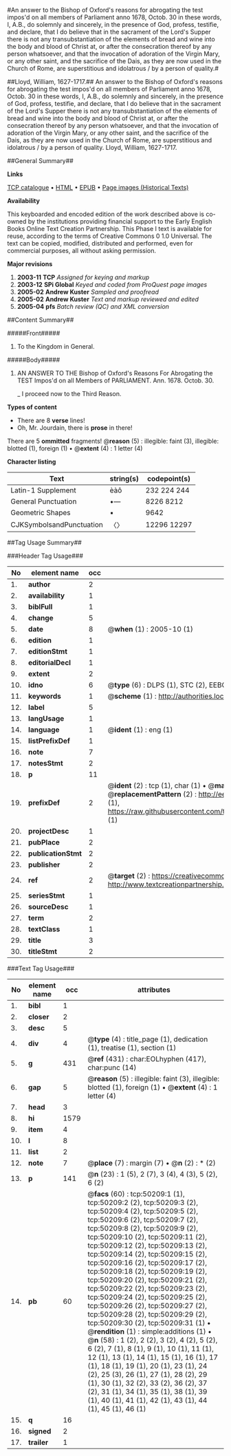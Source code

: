 #An answer to the Bishop of Oxford's reasons for abrogating the test impos'd on all members of Parliament anno 1678, Octob. 30 in these words, I, A.B., do solemnly and sincerely, in the presence of God, profess, testifie, and declare, that I do believe that in the sacrament of the Lord's Supper there is not any transubstantiation of the elements of bread and wine into the body and blood of Christ at, or after the consecration thereof by any person whatsoever, and that the invocation of adoration of the Virgin Mary, or any other saint, and the sacrifice of the Dais, as they are now used in the Church of Rome, are superstitious and idolatrous / by a person of quality.#

##Lloyd, William, 1627-1717.##
An answer to the Bishop of Oxford's reasons for abrogating the test impos'd on all members of Parliament anno 1678, Octob. 30 in these words, I, A.B., do solemnly and sincerely, in the presence of God, profess, testifie, and declare, that I do believe that in the sacrament of the Lord's Supper there is not any transubstantiation of the elements of bread and wine into the body and blood of Christ at, or after the consecration thereof by any person whatsoever, and that the invocation of adoration of the Virgin Mary, or any other saint, and the sacrifice of the Dais, as they are now used in the Church of Rome, are superstitious and idolatrous / by a person of quality.
Lloyd, William, 1627-1717.

##General Summary##

**Links**

[TCP catalogue](http://www.ota.ox.ac.uk/tcp/)  • 
[HTML](http://tei.it.ox.ac.uk/tcp/Texts-HTML/free/A48/A48813.html)  • 
[EPUB](http://tei.it.ox.ac.uk/tcp/Texts-EPUB/free/A48/A48813.epub) • 
[Page images (Historical Texts)](https://data.historicaltexts.jisc.ac.uk/view?pubId=eebo-11875565e&pageId=eebo-11875565e-50209-1)

**Availability**

This keyboarded and encoded edition of the
	       work described above is co-owned by the institutions
	       providing financial support to the Early English Books
	       Online Text Creation Partnership. This Phase I text is
	       available for reuse, according to the terms of Creative
	       Commons 0 1.0 Universal. The text can be copied,
	       modified, distributed and performed, even for
	       commercial purposes, all without asking permission.

**Major revisions**

1. __2003-11__ __TCP__ *Assigned for keying and markup*
1. __2003-12__ __SPi Global__ *Keyed and coded from ProQuest page images*
1. __2005-02__ __Andrew Kuster__ *Sampled and proofread*
1. __2005-02__ __Andrew Kuster__ *Text and markup reviewed and edited*
1. __2005-04__ __pfs__ *Batch review (QC) and XML conversion*

##Content Summary##

#####Front#####

1. To the Kingdom in General.

#####Body#####

1. AN ANSWER TO THE Bishop of Oxford's Reasons For Abrogating the TEST Impos'd on all Members of PARLIAMENT. Ann. 1678. Octob. 30.

    _ I proceed now to the Third Reason.

**Types of content**

  * There are 8 **verse** lines!
  * Oh, Mr. Jourdain, there is **prose** in there!

There are 5 **ommitted** fragments! 
 @__reason__ (5) : illegible: faint (3), illegible: blotted (1), foreign (1)  •  @__extent__ (4) : 1 letter (4)

**Character listing**


|Text|string(s)|codepoint(s)|
|---|---|---|
|Latin-1 Supplement|èàô|232 224 244|
|General Punctuation|•—|8226 8212|
|Geometric Shapes|▪|9642|
|CJKSymbolsandPunctuation|〈〉|12296 12297|

##Tag Usage Summary##

###Header Tag Usage###

|No|element name|occ|attributes|
|---|---|---|---|
|1.|__author__|2||
|2.|__availability__|1||
|3.|__biblFull__|1||
|4.|__change__|5||
|5.|__date__|8| @__when__ (1) : 2005-10 (1)|
|6.|__edition__|1||
|7.|__editionStmt__|1||
|8.|__editorialDecl__|1||
|9.|__extent__|2||
|10.|__idno__|6| @__type__ (6) : DLPS (1), STC (2), EEBO-CITATION (1), OCLC (1), VID (1)|
|11.|__keywords__|1| @__scheme__ (1) : http://authorities.loc.gov/ (1)|
|12.|__label__|5||
|13.|__langUsage__|1||
|14.|__language__|1| @__ident__ (1) : eng (1)|
|15.|__listPrefixDef__|1||
|16.|__note__|7||
|17.|__notesStmt__|2||
|18.|__p__|11||
|19.|__prefixDef__|2| @__ident__ (2) : tcp (1), char (1)  •  @__matchPattern__ (2) : ([0-9\-]+):([0-9IVX]+) (1), (.+) (1)  •  @__replacementPattern__ (2) : http://eebo.chadwyck.com/downloadtiff?vid=$1&page=$2 (1), https://raw.githubusercontent.com/textcreationpartnership/Texts/master/tcpchars.xml#$1 (1)|
|20.|__projectDesc__|1||
|21.|__pubPlace__|2||
|22.|__publicationStmt__|2||
|23.|__publisher__|2||
|24.|__ref__|2| @__target__ (2) : https://creativecommons.org/publicdomain/zero/1.0/ (1), http://www.textcreationpartnership.org/docs/. (1)|
|25.|__seriesStmt__|1||
|26.|__sourceDesc__|1||
|27.|__term__|2||
|28.|__textClass__|1||
|29.|__title__|3||
|30.|__titleStmt__|2||


###Text Tag Usage###

|No|element name|occ|attributes|
|---|---|---|---|
|1.|__bibl__|1||
|2.|__closer__|2||
|3.|__desc__|5||
|4.|__div__|4| @__type__ (4) : title_page (1), dedication (1), treatise (1), section (1)|
|5.|__g__|431| @__ref__ (431) : char:EOLhyphen (417), char:punc (14)|
|6.|__gap__|5| @__reason__ (5) : illegible: faint (3), illegible: blotted (1), foreign (1)  •  @__extent__ (4) : 1 letter (4)|
|7.|__head__|3||
|8.|__hi__|1579||
|9.|__item__|4||
|10.|__l__|8||
|11.|__list__|2||
|12.|__note__|7| @__place__ (7) : margin (7)  •  @__n__ (2) : * (2)|
|13.|__p__|141| @__n__ (23) : 1 (5), 2 (7), 3 (4), 4 (3), 5 (2), 6 (2)|
|14.|__pb__|60| @__facs__ (60) : tcp:50209:1 (1), tcp:50209:2 (2), tcp:50209:3 (2), tcp:50209:4 (2), tcp:50209:5 (2), tcp:50209:6 (2), tcp:50209:7 (2), tcp:50209:8 (2), tcp:50209:9 (2), tcp:50209:10 (2), tcp:50209:11 (2), tcp:50209:12 (2), tcp:50209:13 (2), tcp:50209:14 (2), tcp:50209:15 (2), tcp:50209:16 (2), tcp:50209:17 (2), tcp:50209:18 (2), tcp:50209:19 (2), tcp:50209:20 (2), tcp:50209:21 (2), tcp:50209:22 (2), tcp:50209:23 (2), tcp:50209:24 (2), tcp:50209:25 (2), tcp:50209:26 (2), tcp:50209:27 (2), tcp:50209:28 (2), tcp:50209:29 (2), tcp:50209:30 (2), tcp:50209:31 (1)  •  @__rendition__ (1) : simple:additions (1)  •  @__n__ (58) : 1 (2), 2 (2), 3 (2), 4 (2), 5 (2), 6 (2), 7 (1), 8 (1), 9 (1), 10 (1), 11 (1), 12 (1), 13 (1), 14 (1), 15 (1), 16 (1), 17 (1), 18 (1), 19 (1), 20 (1), 23 (1), 24 (2), 25 (3), 26 (1), 27 (1), 28 (2), 29 (1), 30 (1), 32 (2), 33 (2), 36 (2), 37 (2), 31 (1), 34 (1), 35 (1), 38 (1), 39 (1), 40 (1), 41 (1), 42 (1), 43 (1), 44 (1), 45 (1), 46 (1)|
|15.|__q__|16||
|16.|__signed__|2||
|17.|__trailer__|1||
